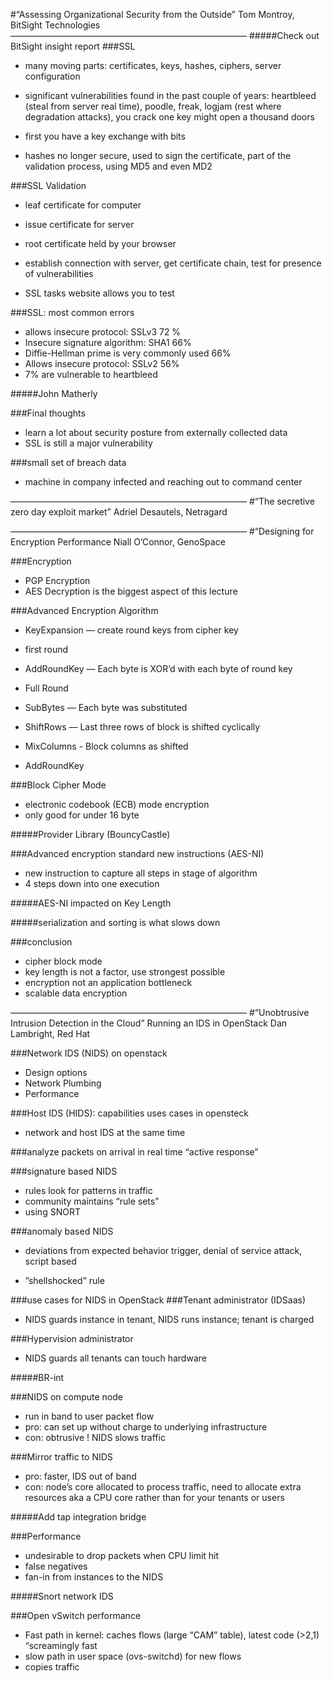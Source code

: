 #“Assessing Organizational Security from the Outside” Tom Montroy, BitSight Technologies
———————————————————————————
#####Check out BitSight insight report
###SSL
* many moving parts: certificates, keys, hashes, ciphers, server configuration
* significant vulnerabilities found in the past couple of years: heartbleed (steal from server real time), poodle, freak, logjam (rest where degradation attacks), you crack one key might open a thousand doors

* first you have a key exchange with bits
* hashes no longer secure, used to sign the certificate, part of the validation process, using MD5 and even MD2

###SSL Validation
* leaf certificate for computer
* issue certificate for server
* root certificate held by your browser

* establish connection with server, get certificate chain, test for presence of vulnerabilities
* SSL tasks website allows you to test

###SSL: most common errors
* allows insecure protocol: SSLv3 72 %
* Insecure signature algorithm: SHA1 66%
* Diffie-Hellman prime is very commonly used 66%
* Allows insecure protocol: SSLv2 56%
* 7% are vulnerable to heartbleed

#####John Matherly

###Final thoughts
* learn a lot about security posture from externally collected data
* SSL is still a major vulnerability

###small set of breach data
* machine in company infected and reaching out to command center

———————————————————————————
#“The secretive zero day exploit market” Adriel Desautels, Netragard

———————————————————————————
#“Designing for Encryption Performance Niall O’Connor, GenoSpace

###Encryption
* PGP Encryption
* AES Decryption is the biggest aspect of this lecture

###Advanced Encryption Algorithm
* KeyExpansion — create round keys from cipher key

* first round
* AddRoundKey — Each byte is XOR’d with each byte of round key

* Full Round
* SubBytes — Each byte was substituted
* ShiftRows — Last three rows of block is shifted cyclically
* MixColumns - Block columns as shifted
* AddRoundKey

###Block Cipher Mode
* electronic codebook (ECB) mode encryption
* only good for under 16 byte

#####Provider Library (BouncyCastle)

###Advanced encryption standard new instructions (AES-NI)
* new instruction to capture all steps in stage of algorithm
* 4 steps down into one execution

#####AES-NI impacted on Key Length

#####serialization and sorting is what slows down

###conclusion
* cipher block mode
* key length is not a factor, use strongest possible
* encryption not an application bottleneck
* scalable data encryption

———————————————————————————
#“Unobtrusive Intrusion Detection in the Cloud” Running an IDS in OpenStack
Dan Lambright, Red Hat

###Network IDS (NIDS) on openstack
* Design options
* Network Plumbing
* Performance

###Host IDS (HIDS): capabilities uses cases in opensteck
* network and host IDS at the same time

###analyze packets on arrival in real time “active response”

###signature based NIDS
* rules look for patterns in traffic
* community maintains “rule sets”
* using SNORT

###anomaly based NIDS
* deviations from expected behavior trigger, denial of service attack, script based

* ”shellshocked” rule

###use cases for NIDS in OpenStack
###Tenant administrator (IDSaas)
* NIDS guards instance in tenant, NIDS runs instance; tenant is charged

###Hypervision administrator
* NIDS guards all tenants can touch hardware

#####BR-int

###NIDS on compute node
* run in band to user packet flow
* pro: can set up without charge to underlying infrastructure
* con: obtrusive ! NIDS slows traffic

###Mirror traffic to NIDS
* pro: faster, IDS out of band
* con: node’s core allocated to process traffic, need to allocate extra resources aka a CPU core rather than for your tenants or users

#####Add tap integration bridge

###Performance
* undesirable to drop packets when CPU limit hit
* false negatives
* fan-in from instances to the NIDS

#####Snort network IDS

###Open vSwitch performance
* Fast path in kernel: caches flows (large “CAM” table), latest code (>2,1) “screamingly fast
* slow path in user space (ovs-switchd) for new flows
* copies traffic
